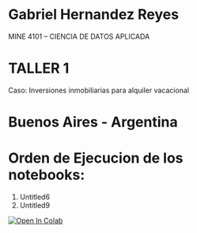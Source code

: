 # Gabriel Hernandez Reyes

 
MINE 4101 – CIENCIA DE DATOS APLICADA 
# TALLER 1 
Caso: Inversiones inmobiliarias para alquiler vacacional
# Buenos Aires -  Argentina



# Orden de Ejecucion de los notebooks:
1.  Untitled6
2. Untitled9


[![Open In Colab](https://colab.research.google.com/assets/colab-badge.svg)](https://colab.research.google.com/github/datascience-uniandes/eda-tutorial/)
